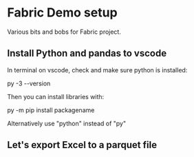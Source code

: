 # Fabric Demo setup 

Various bits and bobs for Fabric project. 

## Install Python and pandas to vscode 

In terminal on vscode, check and make sure python is installed:

py -3 --version

Then you can install libraries with:

py -m pip install packagename

Alternatively use "python" instead of "py"

## Let's export Excel to a parquet file 

